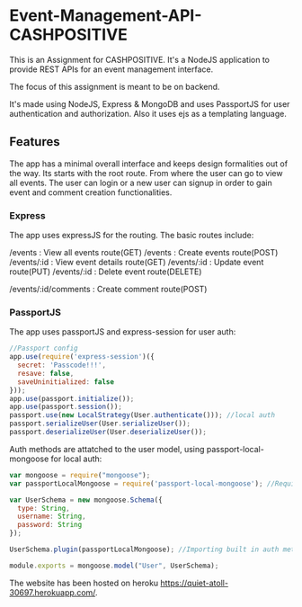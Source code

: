 # Event-Management-API-CASHPOSITIVE

This is an Assignment for CASHPOSITIVE. It's a NodeJS application to provide REST APIs for an event
management interface.

The focus of this assignment is meant to be on backend. 

It's made using NodeJS, Express & MongoDB and uses PassportJS for user authentication and authorization.
Also it uses ejs as a templating language.

## Features

The app has a minimal overall interface and keeps design formalities out of the way.
Its starts with the root route. From where the user can go to view all events.
The user can login or a new user can signup in order to gain event and comment creation functionalities.

### Express

The app uses expressJS for the routing. The basic routes include: 

/events        : View all events route(GET)
/events        : Create events route(POST)
/events/:id    : View event details route(GET)
/events/:id    : Update event route(PUT)
/events/:id    : Delete event route(DELETE)

/events/:id/comments : Create comment route(POST)

### PassportJS

The app uses passportJS and express-session for user auth:

```javascript
//Passport config
app.use(require('express-session')({
  secret: 'Passcode!!!',
  resave: false,
  saveUninitialized: false
}));
app.use(passport.initialize());
app.use(passport.session());
passport.use(new LocalStrategy(User.authenticate())); //local auth
passport.serializeUser(User.serializeUser());
passport.deserializeUser(User.deserializeUser());
```

Auth methods are attatched to the user model, using passport-local-mongoose for local auth:

```javascript
var mongoose = require("mongoose");
var passportLocalMongoose = require('passport-local-mongoose'); //Requiring passport-local-mongoose

var UserSchema = new mongoose.Schema({
  type: String,
  username: String,
  password: String
});

UserSchema.plugin(passportLocalMongoose); //Importing built in auth methods into the user model

module.exports = mongoose.model("User", UserSchema);
```


The website has been hosted on heroku https://quiet-atoll-30697.herokuapp.com/.
